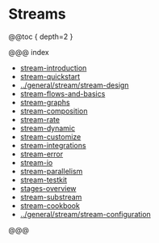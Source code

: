 # Streams

@@toc { depth=2 }

@@@ index

* [stream-introduction](stream-introduction.md)
* [stream-quickstart](stream-quickstart.md)
* [../general/stream/stream-design](../general/stream/stream-design.md)
* [stream-flows-and-basics](stream-flows-and-basics.md)
* [stream-graphs](stream-graphs.md)
* [stream-composition](stream-composition.md)
* [stream-rate](stream-rate.md)
* [stream-dynamic](stream-dynamic.md)
* [stream-customize](stream-customize.md)
* [stream-integrations](stream-integrations.md)
* [stream-error](stream-error.md)
* [stream-io](stream-io.md)
* [stream-parallelism](stream-parallelism.md)
* [stream-testkit](stream-testkit.md)
* [stages-overview](stages-overview.md)
* [stream-substream](stream-substream.md)
* [stream-cookbook](stream-cookbook.md)
* [../general/stream/stream-configuration](../general/stream/stream-configuration.md)

@@@
